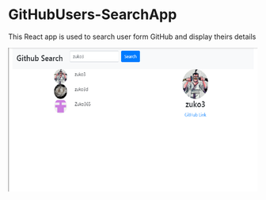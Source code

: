 # GitHubUsers-SearchApp
This React app is used to search user form GitHub and display theirs details

![ScreenShot](https://github.com/zuko3/GitHubUsers-SearchApp/blob/master/Untitled.png)

